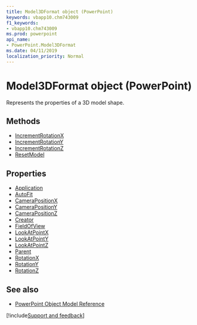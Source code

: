 ```yaml
---
title: Model3DFormat object (PowerPoint)
keywords: vbapp10.chm743009
f1_keywords:
- vbapp10.chm743009
ms.prod: powerpoint
api_name:
- PowerPoint.Model3DFormat
ms.date: 04/11/2019
localization_priority: Normal
---
```


# Model3DFormat object (PowerPoint)

Represents the properties of a 3D model shape.

## Methods

- [IncrementRotationX](PowerPoint.Model3DFormat.IncrementRotationX.md)
- [IncrementRotationY](PowerPoint.Model3DFormat.IncrementRotationY.md)
- [IncrementRotationZ](PowerPoint.Model3DFormat.IncrementRotationZ.md)
- [ResetModel](PowerPoint.Model3DFormat.ResetModel.md)

## Properties

- [Application](PowerPoint.Model3DFormat.Application.md)
- [AutoFit](PowerPoint.Model3DFormat.AutoFit.md)
- [CameraPositionX](PowerPoint.Model3DFormat.CameraPositionX.md)
- [CameraPositionY](PowerPoint.Model3DFormat.CameraPositionY.md)
- [CameraPositionZ](PowerPoint.Model3DFormat.CameraPositionX.md)
- [Creator](PowerPoint.Model3DFormat.Creator.md)
- [FieldOfView](PowerPoint.Model3DFormat.FieldOfView.md)
- [LookAtPointX](PowerPoint.Model3DFormat.LookAtPointX.md)
- [LookAtPointY](PowerPoint.Model3DFormat.LookAtPointY.md)
- [LookAtPointZ](PowerPoint.Model3DFormat.LookAtPointZ.md)
- [Parent](PowerPoint.Model3DFormat.Parent.md)
- [RotationX](PowerPoint.Model3DFormat.RotationX.md)
- [RotationY](PowerPoint.Model3DFormat.RotationY.md)
- [RotationZ](PowerPoint.Model3DFormat.RotationZ.md)

## See also

- [PowerPoint Object Model Reference](overview/PowerPoint/object-model.md)

[!include[Support and feedback](~/includes/feedback-boilerplate.md)]
